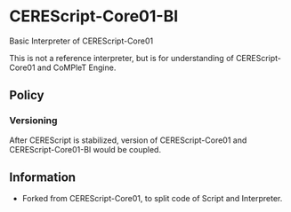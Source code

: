CEREScript-Core01-BI
====

Basic Interpreter of CEREScript-Core01

This is not a reference interpreter, but is for understanding of CEREScript-Core01 and CoMPleT Engine.

## Policy

### Versioning

After CEREScript is stabilized, version of CEREScript-Core01 and CEREScript-Core01-BI would be coupled.

## Information

* Forked from CEREScript-Core01, to split code of Script and Interpreter.
